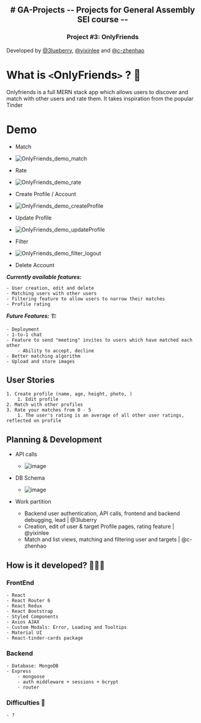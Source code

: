 <h2 align="center">
# GA-Projects -- Projects for General Assembly SEI course --
</h2>
<h3 align="center">
Project #3: OnlyFriends
</h3>

Developed by [@3lueberry](https://github.com/3lueberry), [@yixinlee](https://github.com/yixinlee) and [@c-zhenhao](https://github.com/c-zhenhao)

# What is `<`OnlyFriends`>` ? 🤔

Onlyfriends is a full MERN stack app which allows users to discover and match with other users and rate them. It takes inspiration from the popular Tinder

# Demo

- Match
- ![OnlyFriends_demo_match](https://user-images.githubusercontent.com/16322250/175981093-c030bf3a-a880-48ad-8db0-0efd6d16b797.gif)

- Rate
- ![OnlyFriends_demo_rate](https://user-images.githubusercontent.com/16322250/175981797-9b018c67-95ed-4495-9476-77e7626a689c.gif)

- Create Profile / Account
- ![OnlyFriends_demo_createProfile](https://user-images.githubusercontent.com/16322250/175981204-02a5b8e5-8793-4ca2-aa2a-d431a988dda5.gif)

- Update Profile
- ![OnlyFriends_demo_updateProfile](https://user-images.githubusercontent.com/16322250/175981289-a0b3606e-f828-43fc-b329-b3dea03201b6.gif)

- Filter 
- ![OnlyFriends_demo_filter_logout](https://user-images.githubusercontent.com/16322250/175981406-d335072d-38f1-4d58-93d4-5ab9268ce402.gif)

- Delete Account


**_Currently available features:_**

```
- User creation, edit and delete
- Matching users with other users
- Filtering feature to allow users to narrow their matches
- Profile rating
```

**_Future Features:_** 🏗

```
- Deployment
- 1-to-1 chat
- Feature to send "meeting" invites to users which have matched each other
    - Ability to accept, decline
- Better matching algorithm
- Upload and store images
```

## User Stories

```
1. Create profile (name, age, height, photo, )
    1. Edit profile
2. Match with other profiles
3. Rate your matches from 0 - 5
    1. The user's rating is an average of all other user ratings, reflected on profile
```

## Planning & Development

- API calls
    - ![image](https://user-images.githubusercontent.com/16322250/163623987-2cb189a8-d496-4a46-9118-4aa320275de5.png)
 
- DB Schema
    - ![image](https://user-images.githubusercontent.com/16322250/163624017-7eef07da-0eab-4518-85c4-e707f36c0aaa.png)

- Work partition
  - Backend user authentication, API calls, frontend and backend debugging, lead | @3luberry
  - Creation, edit of user & target Profile pages, rating feature | @yixinlee
  - Match and list views, matching and filtering user and targets | @c-zhenhao


## How is it developed? 🧑🏻‍💻

### FrontEnd

```
- React
- React Router 6
- React Redux
- React Bootstrap
- Styled Components
- Axios AJAX
- Custom Modals: Error, Loading and Tooltips
- Material UI
- React-tinder-cards package
```

### Backend

```
- Database: MongoDB
- Express
    - mongoose
    - auth middleware + sessions + bcrypt
    - router
```

### Difficulties 🚧

```
- ?
```
